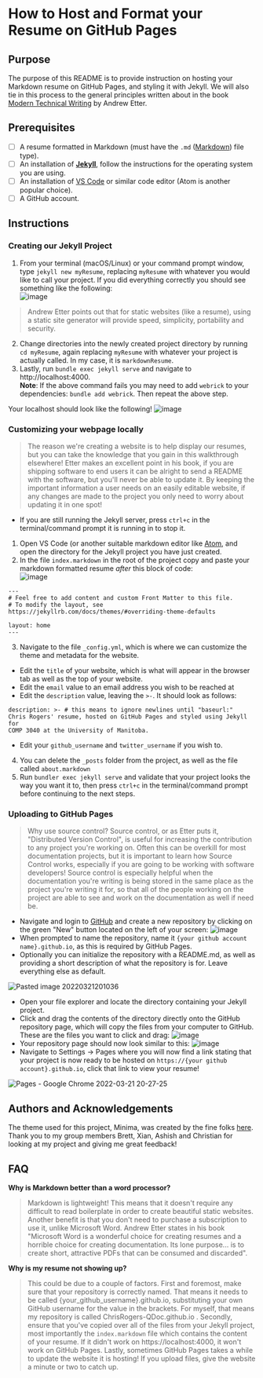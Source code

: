 # How to Host and Format your Resume on GitHub Pages

## Purpose  
The purpose of this README is to provide instruction on hosting your Markdown resume on GitHub Pages, and styling it with Jekyll. We will also tie in this process to the general principles written about in the book [Modern Technical Writing](https://www.amazon.ca/Modern-Technical-Writing-Introduction-Documentation-ebook/dp/B01A2QL9SS) by Andrew Etter.

## Prerequisites  
- [ ] A resume formatted in Markdown (must have the `.md` ([Markdown](https://www.markdownguide.org/getting-started/)) file type).
- [ ] An installation of [**Jekyll**](https://jekyllrb.com/docs/installation/), follow the instructions for the operating system you are using.
- [ ] An installation of [VS Code](https://code.visualstudio.com/) or similar code editor (Atom is another popular choice).
- [ ] A GitHub account.

## Instructions
### Creating our Jekyll Project
1. From your terminal (macOS/Linux) or your command prompt window, type `jekyll new myResume`, replacing `myResume` with whatever you would like to call your project. If you did everything correctly you should see something like the following:  
![image](https://user-images.githubusercontent.com/97467354/159175446-37432798-1334-4a76-95a1-a80f29855244.png)  
> Andrew Etter points out that for static websites (like a resume), using a static site generator will provide speed, simplicity, portability and security.
2. Change directories into the newly created project directory by running `cd myResume`, again replacing `myResume` with whatever your project is actually called. In my case, it is `markdownResume`.
3. Lastly, run `bundle exec jekyll serve` and navigate to http://localhost:4000.  
**Note**: If the above command fails you may need to add `webrick` to your dependencies: `bundle add webrick`. Then repeat the above step.  


Your localhost should look like the following!
![image](https://user-images.githubusercontent.com/97467354/159176222-45932e0c-f8f4-41bc-bf14-52c57d2f41fc.png)

### Customizing your webpage locally
> The reason we're creating a website is to help display our resumes, but you can take the knowledge that you gain in this walkthrough elsewhere! Etter makes an excellent point in his book, if you are shipping software to end users it can be alright to send a README with the software, but you'll never be able to update it. By keeping the important information a user needs on an easily editable website, if any changes are made to the project you only need to worry about updating it in one spot!  
- If you are still running the Jekyll server, press `ctrl+c` in the terminal/command prompt it is running in to stop it.
1. Open VS Code (or another suitable markdown editor like [Atom](https://atom.io/), and open the directory for the Jekyll project you have just created.
2. In the file `index.markdown` in the root of the project copy and paste your markdown formatted resume *after* this block of code:  
![image](https://user-images.githubusercontent.com/97467354/159183929-35c12684-f4aa-4723-8767-86473efdfd04.png)

```
---
# Feel free to add content and custom Front Matter to this file.
# To modify the layout, see https://jekyllrb.com/docs/themes/#overriding-theme-defaults

layout: home
---
```
3. Navigate to the file `_config.yml`, which is where we can customize the theme and metadata for the website.
  - Edit the `title` of your website, which is what will appear in the browser tab as well as the top of your website.
  - Edit the `email` value to an email address you wish to be reached at
  - Edit the `description` value, leaving the `>-`. It should look as follows:
  ```
  description: >- # this means to ignore newlines until "baseurl:"
  Chris Rogers' resume, hosted on GitHub Pages and styled using Jekyll for
  COMP 3040 at the University of Manitoba.
  ```
  - Edit your `github_username` and `twitter_username` if you wish to.
4. You can delete the `_posts` folder from the project, as well as the file called `about.markdown`
5. Run `bundler exec jekyll serve` and validate that your project looks the way you want it to, then press `ctrl+c` in the terminal/command prompt before continuing to the next steps.

### Uploading to GitHub Pages
> Why use source control? Source control, or as Etter puts it, "Distributed Version Control", is useful for increasing the contribution to any project you're working on. Often this can be overkill for most documentation projects, but it is important to learn how Source Control works, especially if you are going to be working with software developers! Source control is especially helpful when the documentation you're writing is being stored in the same place as the project you're writing it for, so that all of the people working on the project are able to see and work on the documentation as well if need be.   
- Navigate and login to [GitHub](https://github.com/) and create a new repository by clicking on the green "New" button located on the left of your screen: ![image](https://user-images.githubusercontent.com/97467354/159386878-4fcb4042-23d0-4e06-86c7-f4d5ba0303d8.png)
- When prompted to name the repository, name it `{your github account name}.github.io`, as this is required by GitHub Pages.
- Optionally you can initialize the repository with a README.md, as well as providing a short description of what the repository is for. Leave everything else as default.

![Pasted image 20220321201036](https://user-images.githubusercontent.com/97467354/159388549-e372bbe8-7dea-4a12-9828-0f5a18d29218.png)

- Open your file explorer and locate the directory containing your Jekyll project.
- Click and drag the contents of the directory directly onto the GitHub repository page, which will copy the files from your computer to GitHub. These are the files you want to click and drag: ![image](https://user-images.githubusercontent.com/97467354/159388870-8270fac4-b0f6-4af5-9808-3e789928bf39.png)
- Your repository page should now look similar to this: ![image](https://user-images.githubusercontent.com/97467354/159388935-19dcc843-3a55-4916-a671-92f760e51944.png)
- Navigate to Settings -> Pages where you will now find a link stating that your project is now ready to be hosted on `https://{your github account}.github.io`, click that link to view your resume!

![Pages - Google Chrome 2022-03-21 20-27-25](https://user-images.githubusercontent.com/97467354/159389416-76935ebe-ac07-4787-b8c9-722949df65b2.gif)

## Authors and Acknowledgements
The theme used for this project, Minima, was created by the fine folks [here](https://github.com/jekyll/minima).  
Thank you to my group members Brett, Xian, Ashish and Christian for looking at my project and giving me great feedback!

## FAQ
**Why is Markdown better than a word processor?**
> Markdown is lightweight! This means that it doesn't require any difficult to read boilerplate in order to create beautiful static websites. Another benefit is that you don't need to purchase a subscription to use it, unlike Microsoft Word. Andrew Etter states in his book "Microsoft Word is a wonderful choice for creating resumes and a horrible choice for creating documentation. Its lone purpose... is to create short, attractive PDFs that can be consumed and discarded".

**Why is my resume not showing up?**
> This could be due to a couple of factors. First and foremost, make sure that your repository is correctly named. That means it needs to be called {your_github_username}.github.io, substituting your own GitHub username for the value in the brackets. For myself, that means my repository is called ChrisRogers-QDoc.github.io .
> Secondly, ensure that you've copied over all of the files from your Jekyll project, most importantly the `index.markdown` file which contains the content of your resume. If it didn't work on https://localhost:4000, it won't work on GitHub Pages.
> Lastly, sometimes GitHub Pages takes a while to update the website it is hosting! If you upload files, give the website a minute or two to catch up.




